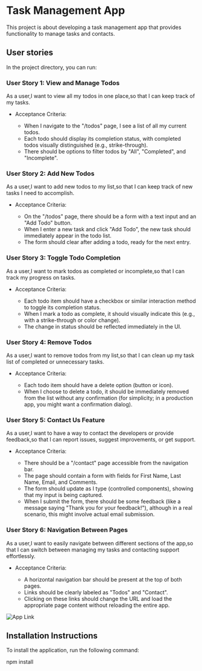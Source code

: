# Task Management App

This project is about developing a task management app that provides functionality to manage tasks and contacts.

## User stories

In the project directory, you can run:

### User Story 1: View and Manage Todos

As a user,I want to view all my todos in one place,so that I can keep track of my tasks.

- Acceptance Criteria:

  - When I navigate to the "/todos" page, I see a list of all my current todos.
  - Each todo should display its completion status, with completed todos visually distinguished (e.g., strike-through).
  - There should be options to filter todos by "All", "Completed", and "Incomplete".

### User Story 2: Add New Todos

As a user,I want to add new todos to my list,so that I can keep track of new tasks I need to accomplish.

- Acceptance Criteria:

  - On the "/todos" page, there should be a form with a text input and an "Add Todo" button.
  - When I enter a new task and click "Add Todo", the new task should immediately appear in the todo list.
  - The form should clear after adding a todo, ready for the next entry.

### User Story 3: Toggle Todo Completion

As a user,I want to mark todos as completed or incomplete,so that I can track my progress on tasks.

- Acceptance Criteria:

  - Each todo item should have a checkbox or similar interaction method to toggle its completion status.
  - When I mark a todo as complete, it should visually indicate this (e.g., with a strike-through or color change).
  - The change in status should be reflected immediately in the UI.

### User Story 4: Remove Todos

As a user,I want to remove todos from my list,so that I can clean up my task list of completed or unnecessary tasks.

- Acceptance Criteria:

  - Each todo item should have a delete option (button or icon).
  - When I choose to delete a todo, it should be immediately removed from the list without any confirmation (for simplicity; in a production app, you might want a confirmation dialog).

### User Story 5: Contact Us Feature

As a user,I want to have a way to contact the developers or provide feedback,so that I can report issues, suggest improvements, or get support.

- Acceptance Criteria:

  - There should be a "/contact" page accessible from the navigation bar.
  - The page should contain a form with fields for First Name, Last Name, Email, and Comments.
  - The form should update as I type (controlled components), showing that my input is being captured.
  - When I submit the form, there should be some feedback (like a message saying "Thank you for your feedback!"), although in a real scenario, this might involve actual email submission.

### User Story 6: Navigation Between Pages

As a user,I want to easily navigate between different sections of the app,so that I can switch between managing my tasks and contacting support effortlessly.

- Acceptance Criteria:

  - A horizontal navigation bar should be present at the top of both pages.
  - Links should be clearly labeled as "Todos" and "Contact".
  - Clicking on these links should change the URL and load the appropriate page content without reloading the entire app.

![App Link](https://kolinzo1.github.io/todos)

## Installation Instructions

To install the application, run the following command:

npm install
